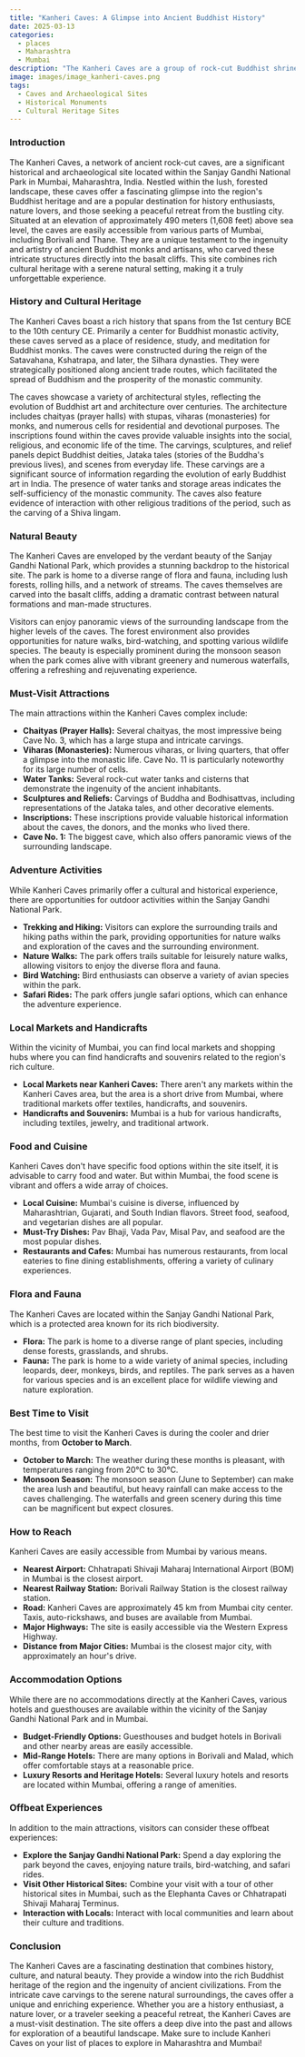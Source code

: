 ```yaml
---
title: "Kanheri Caves: A Glimpse into Ancient Buddhist History"
date: 2025-03-13
categories:
  - places
  - Maharashtra
  - Mumbai
description: "The Kanheri Caves are a group of rock-cut Buddhist shrines located on the slopes of the Western Ghats near Mumbai, India. These caves date back to the 2nd century BCE and were part of the Karla-Letoon group of caves. They feature intricate carvings, stupas, viharas (monasteries), and chaityas (prayer halls). The Kanheri Caves are a testament to the rich Buddhist history of India and are surrounded by lush greenery, offering a serene retreat from the bustling city below."
image: images/image_kanheri-caves.png
tags: 
  - Caves and Archaeological Sites
  - Historical Monuments
  - Cultural Heritage Sites
---
```



### **Introduction**

The Kanheri Caves, a network of ancient rock-cut caves, are a significant historical and archaeological site located within the Sanjay Gandhi National Park in Mumbai, Maharashtra, India. Nestled within the lush, forested landscape, these caves offer a fascinating glimpse into the region's Buddhist heritage and are a popular destination for history enthusiasts, nature lovers, and those seeking a peaceful retreat from the bustling city. Situated at an elevation of approximately 490 meters (1,608 feet) above sea level, the caves are easily accessible from various parts of Mumbai, including Borivali and Thane. They are a unique testament to the ingenuity and artistry of ancient Buddhist monks and artisans, who carved these intricate structures directly into the basalt cliffs. This site combines rich cultural heritage with a serene natural setting, making it a truly unforgettable experience.

### **History and Cultural Heritage**

The Kanheri Caves boast a rich history that spans from the 1st century BCE to the 10th century CE. Primarily a center for Buddhist monastic activity, these caves served as a place of residence, study, and meditation for Buddhist monks. The caves were constructed during the reign of the Satavahana, Kshatrapa, and later, the Silhara dynasties. They were strategically positioned along ancient trade routes, which facilitated the spread of Buddhism and the prosperity of the monastic community.



The caves showcase a variety of architectural styles, reflecting the evolution of Buddhist art and architecture over centuries. The architecture includes chaityas (prayer halls) with stupas, viharas (monasteries) for monks, and numerous cells for residential and devotional purposes. The inscriptions found within the caves provide valuable insights into the social, religious, and economic life of the time. The carvings, sculptures, and relief panels depict Buddhist deities, Jataka tales (stories of the Buddha's previous lives), and scenes from everyday life. These carvings are a significant source of information regarding the evolution of early Buddhist art in India. The presence of water tanks and storage areas indicates the self-sufficiency of the monastic community. The caves also feature evidence of interaction with other religious traditions of the period, such as the carving of a Shiva lingam.

### **Natural Beauty**

The Kanheri Caves are enveloped by the verdant beauty of the Sanjay Gandhi National Park, which provides a stunning backdrop to the historical site. The park is home to a diverse range of flora and fauna, including lush forests, rolling hills, and a network of streams. The caves themselves are carved into the basalt cliffs, adding a dramatic contrast between natural formations and man-made structures.



Visitors can enjoy panoramic views of the surrounding landscape from the higher levels of the caves. The forest environment also provides opportunities for nature walks, bird-watching, and spotting various wildlife species. The beauty is especially prominent during the monsoon season when the park comes alive with vibrant greenery and numerous waterfalls, offering a refreshing and rejuvenating experience.

### **Must-Visit Attractions**

The main attractions within the Kanheri Caves complex include:

*   **Chaityas (Prayer Halls):** Several chaityas, the most impressive being Cave No. 3, which has a large stupa and intricate carvings.
*   **Viharas (Monasteries):** Numerous viharas, or living quarters, that offer a glimpse into the monastic life. Cave No. 11 is particularly noteworthy for its large number of cells.
*   **Water Tanks:** Several rock-cut water tanks and cisterns that demonstrate the ingenuity of the ancient inhabitants.
*   **Sculptures and Reliefs:** Carvings of Buddha and Bodhisattvas, including representations of the Jataka tales, and other decorative elements.
*   **Inscriptions:** These inscriptions provide valuable historical information about the caves, the donors, and the monks who lived there.
*   **Cave No. 1:** The biggest cave, which also offers panoramic views of the surrounding landscape.



### **Adventure Activities**

While Kanheri Caves primarily offer a cultural and historical experience, there are opportunities for outdoor activities within the Sanjay Gandhi National Park.

*   **Trekking and Hiking:** Visitors can explore the surrounding trails and hiking paths within the park, providing opportunities for nature walks and exploration of the caves and the surrounding environment.
*   **Nature Walks:** The park offers trails suitable for leisurely nature walks, allowing visitors to enjoy the diverse flora and fauna.
*   **Bird Watching:** Bird enthusiasts can observe a variety of avian species within the park.
*   **Safari Rides:** The park offers jungle safari options, which can enhance the adventure experience.

### **Local Markets and Handicrafts**

Within the vicinity of Mumbai, you can find local markets and shopping hubs where you can find handicrafts and souvenirs related to the region's rich culture.

*   **Local Markets near Kanheri Caves:** There aren't any markets within the Kanheri Caves area, but the area is a short drive from Mumbai, where traditional markets offer textiles, handicrafts, and souvenirs.
*   **Handicrafts and Souvenirs:** Mumbai is a hub for various handicrafts, including textiles, jewelry, and traditional artwork.

### **Food and Cuisine**

Kanheri Caves don't have specific food options within the site itself, it is advisable to carry food and water. But within Mumbai, the food scene is vibrant and offers a wide array of choices.

*   **Local Cuisine:** Mumbai's cuisine is diverse, influenced by Maharashtrian, Gujarati, and South Indian flavors. Street food, seafood, and vegetarian dishes are all popular.
*   **Must-Try Dishes:** Pav Bhaji, Vada Pav, Misal Pav, and seafood are the most popular dishes.
*   **Restaurants and Cafes:** Mumbai has numerous restaurants, from local eateries to fine dining establishments, offering a variety of culinary experiences.

### **Flora and Fauna**

The Kanheri Caves are located within the Sanjay Gandhi National Park, which is a protected area known for its rich biodiversity.

*   **Flora:** The park is home to a diverse range of plant species, including dense forests, grasslands, and shrubs.
*   **Fauna:** The park is home to a wide variety of animal species, including leopards, deer, monkeys, birds, and reptiles. The park serves as a haven for various species and is an excellent place for wildlife viewing and nature exploration.



### **Best Time to Visit**

The best time to visit the Kanheri Caves is during the cooler and drier months, from **October to March**.

*   **October to March:** The weather during these months is pleasant, with temperatures ranging from 20°C to 30°C.
*   **Monsoon Season:** The monsoon season (June to September) can make the area lush and beautiful, but heavy rainfall can make access to the caves challenging. The waterfalls and green scenery during this time can be magnificent but expect closures.

### **How to Reach**

Kanheri Caves are easily accessible from Mumbai by various means.

*   **Nearest Airport:** Chhatrapati Shivaji Maharaj International Airport (BOM) in Mumbai is the closest airport.
*   **Nearest Railway Station:** Borivali Railway Station is the closest railway station.
*   **Road:** Kanheri Caves are approximately 45 km from Mumbai city center. Taxis, auto-rickshaws, and buses are available from Mumbai.
*   **Major Highways:** The site is easily accessible via the Western Express Highway.
*   **Distance from Major Cities:** Mumbai is the closest major city, with approximately an hour's drive.

### **Accommodation Options**

While there are no accommodations directly at the Kanheri Caves, various hotels and guesthouses are available within the vicinity of the Sanjay Gandhi National Park and in Mumbai.

*   **Budget-Friendly Options:** Guesthouses and budget hotels in Borivali and other nearby areas are easily accessible.
*   **Mid-Range Hotels:** There are many options in Borivali and Malad, which offer comfortable stays at a reasonable price.
*   **Luxury Resorts and Heritage Hotels:** Several luxury hotels and resorts are located within Mumbai, offering a range of amenities.

### **Offbeat Experiences**

In addition to the main attractions, visitors can consider these offbeat experiences:

*   **Explore the Sanjay Gandhi National Park:** Spend a day exploring the park beyond the caves, enjoying nature trails, bird-watching, and safari rides.
*   **Visit Other Historical Sites:** Combine your visit with a tour of other historical sites in Mumbai, such as the Elephanta Caves or Chhatrapati Shivaji Maharaj Terminus.
*   **Interaction with Locals:** Interact with local communities and learn about their culture and traditions.

### **Conclusion**

The Kanheri Caves are a fascinating destination that combines history, culture, and natural beauty. They provide a window into the rich Buddhist heritage of the region and the ingenuity of ancient civilizations. From the intricate cave carvings to the serene natural surroundings, the caves offer a unique and enriching experience. Whether you are a history enthusiast, a nature lover, or a traveler seeking a peaceful retreat, the Kanheri Caves are a must-visit destination. The site offers a deep dive into the past and allows for exploration of a beautiful landscape. Make sure to include Kanheri Caves on your list of places to explore in Maharashtra and Mumbai!


